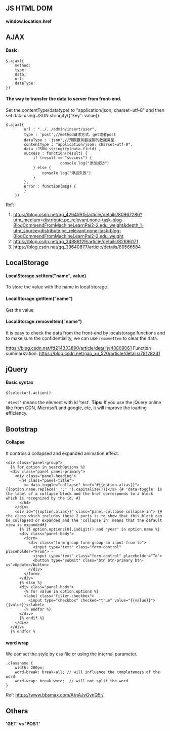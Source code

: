 ## JS HTML DOM
#### window.location.href


## AJAX
#### Basic 
```[javascript]
$.ajax({
    method:
    type: 
    data:
    url:
    dataType:
})
```

#### The way to transfer the data to server from front-end.
Set the contentType(datatype) to "application/json; charset=utf-8" and then set data using JSON.stringify({"key": value})
```
$.ajax({
        url : "../../admin/insert/user",
        type : 'post',//method请求方式，get或者post
        dataType : 'json',//预期服务器返回的数据类型
        contentType : "application/json; charset=utf-8",
        data :JSON.stringify(data.field) ,
        success : function(result) {
            if (result == "success") {
                        console.log("添加成功")
            } else {
                console.log("添加失败")
            }
        },
        error : function(msg) {
        }
    })
```
Ref: 
1. https://blog.csdn.net/qq_42645915/article/details/80967280?utm_medium=distribute.pc_relevant.none-task-blog-BlogCommendFromMachineLearnPai2-2.edu_weight&depth_1-utm_source=distribute.pc_relevant.none-task-blog-BlogCommendFromMachineLearnPai2-2.edu_weight
2. https://blog.csdn.net/qq_34888129/article/details/82696171
3. https://blog.csdn.net/qq_39640877/article/details/80566584
## LocalStorage
#### LocalStorage.setItem("name", value)
To store the value with the name in local storage.

#### LocalStorage.getItem("name")
Get the value

#### LocalStorage.removeItem("name")
It is easy to check the data from the front-end by localstorage functions and to make sure the confidentiality, we can use `removeItem` to clear the data.

https://blog.csdn.net/fd214333890/article/details/48809061
Function summarization: https://blog.csdn.net/gao_xu_520/article/details/79128231 

## jQuery
#### Basic syntax
```[javascript]
$(selector).action()
```
`'#test'` means the element with id 'test'.
**Tips:** If you use the jQuery online like from CDN, Microsoft and google, etc, it will improve the loading efficiency.


## Bootstrap
#### Collapse
It controls a collapsed and expanded animation effect.
```[HTML5]
<div class="panel-group">
  {% for option in searchOptions %}
  <div class="panel panel-primary">
    <div class="panel-heading">
      <h4 class="panel-title">
        <a data-toggle="collapse" href="#{{option.alias}}">{{option.name.replace('_',' ').capitalize()}}</a> {# 'data-toggle' is the label of a collapse block and the href corresponds to a block which is recognized by the id. #}
      </h4>
    </div>
    <div id="{{option.alias}}" class="panel-collapse collapse in"> {# the class which includes these 2 parts is to show that this block can be collapsed or expanded and the 'collapse in' means that the default view is expanded#}
      {% if option.options[0].isdigit() and 'year' in option.name %}
      <div class="panel-body">
        <form>
          <div class="form-group form-group-sm input-from-to">
            <input type="text" class="form-control" placeholder="From"> -
            <input type="text" class="form-control" placeholder="To">
            <button type="submit" class="btn btn-primary btn-xs">Update</button>
          </div>
        </form>
      </div>
      {% else %}
      <div class="panel-body">
        {% for value in option.options %}
        <label class="filter-checkbox">
          <input type="checkbox" checked="true" value="{{value}}">{{value}}</label>
        {% endfor %}
      </div>
      {% endif %}
    </div>
  </div>
  {% endfor %
```

#### word wrap <div>
We can set the style by css file or using the internal parameter.
```[HTML5]
.classname {
    width: 200px;
    word-break: break-all; // will influence the completeness of the word.
    word-wrap: break-word;  // will not split the word
}
```
Ref: https://www.bbsmax.com/A/nAJvGynQ5r/

## Others
#### 'GET' vs 'POST'
